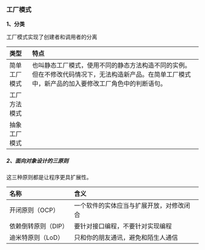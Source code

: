 ### 工厂模式

**1、分类**

工厂模式实现了创建者和调用者的分离

| 类型 | 特点 |
| :--- | :--- |
| 简单工厂模式 | 也叫静态工厂模式，使用不同的静态方法构造不同的实例。但在不修改代码情况下，无法构造新产品。在简单工厂模式中，新产品的加入要修改工厂角色中的判断语句。 |
| 工厂方法模式 |  |
| 抽象工厂模式 |  |

##### 2、面向对象设计的三原则

这三种原则都是让程序更具扩展性。

| 名称 | 含义 |
| :--- | :--- |
| 开闭原则（OCP） | 一个软件的实体应当与扩展开放，对修改闭合 |
| 依赖倒转原则（DIP） | 要针对接口编程，不要针对实现编程 |
| 迪米特原则（LoD） | 只和你的朋友通讯，避免和陌生人通信 |

##### 



